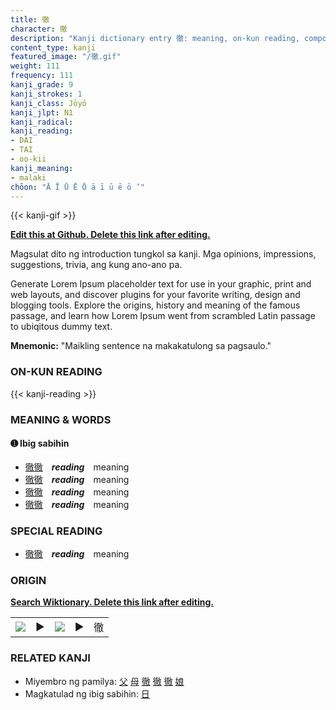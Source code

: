 ```yaml
---
title: 徹
character: 徹
description: "Kanji dictionary entry 徹: meaning, on-kun reading, compounds, origin, related kanji"
content_type: kanji
featured_image: "/徹.gif"
weight: 111
frequency: 111
kanji_grade: 9
kanji_strokes: 1
kanji_class: Jōyō
kanji_jlpt: N1
kanji_radical: 
kanji_reading: 
- DAI
- TAI
- oo-kii
kanji_meaning:
- malaki
chōon: "Ā Ī Ū Ē Ō ā ī ū ē ō ’"
---
```

[//]: # (Don't edit the line below. Kanji animated GIF code is automatically generated.)
{{< kanji-gif >}}

[//]: # (Edit below this line.)

**[Edit this at Github. Delete this link after editing.](https://github.com/tim0g/tim/tree/main/content/kanji/徹/index.md)**

Magsulat dito ng introduction tungkol sa kanji. Mga opinions, impressions, suggestions, trivia, ang kung ano-ano pa.

Generate Lorem Ipsum placeholder text for use in your graphic, print and web layouts, and discover plugins for your favorite writing, design and blogging tools. Explore the origins, history and meaning of the famous passage, and learn how Lorem Ipsum went from scrambled Latin passage to ubiqitous dummy text.
 
**Mnemonic:** "Maikling sentence na makakatulong sa pagsaulo."

### ON-KUN READING

[//]: # (Don't edit the line below. ON-KUN READING code is automatically generated.)
{{< kanji-reading >}}

### MEANING & WORDS

#### ➊ **Ibig sabihin**
  - [徹](../徹)[徹](../徹)　***reading***　meaning
  - [徹](../徹)[徹](../徹)　***reading***　meaning
  - [徹](../徹)[徹](../徹)　***reading***　meaning
  - [徹](../徹)[徹](../徹)　***reading***　meaning

### SPECIAL READING
  - [徹](../徹)[徹](../徹)　***reading***　meaning

### ORIGIN

**[Search Wiktionary. Delete this link after editing.](https://wiktionary.org/wiki/徹)**
<table class="kanji-table"><tr><td>
<img src="60px-徹-bronze.svg.png">
</td><td>▶</td><td>
<img src="60px-徹-oracle.svg.png">
</td><td>▶</td>
<td class="kanji-origin">徹</td>
</tr></table>

### RELATED KANJI
- Miyembro ng pamilya: [父](../父) [母](../母) [徹](../徹) [徹](../徹) [徹](../徹) [娘](../娘)
- Magkatulad ng ibig sabihin: [日](../日)
